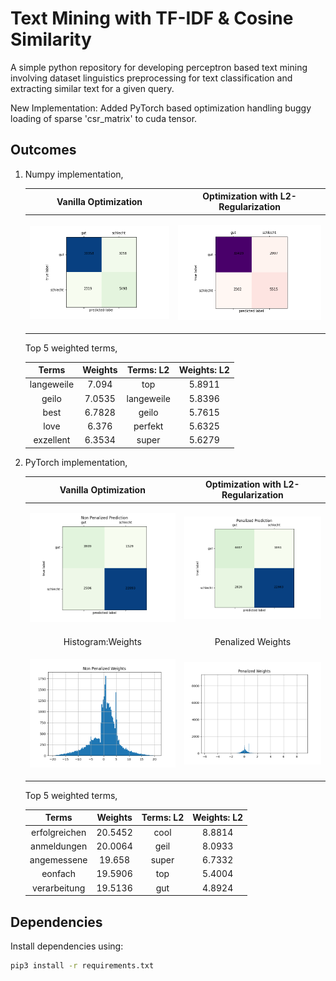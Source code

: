 # Text Mining with TF-IDF & Cosine Similarity

A simple python repository for developing perceptron based text mining involving dataset linguistics preprocessing for text classification and extracting similar text for a given query.

New Implementation: Added PyTorch based optimization handling buggy loading of sparse 'csr_matrix' to cuda tensor.

## Outcomes

1. Numpy implementation,

    |Vanilla Optimization|Optimization with L2-Regularization|
    |:--:|:--:|
    |<p align="left"><img src="outcomes/Confusion Matrix.png" width="350">|<p align="left"><img src="outcomes/Confusion Matrix with L2R.png" width="350">|

    Top 5 weighted terms,

    |Terms|Weights|Terms: L2|Weights: L2|
    |:--:|:--:|:--:|:--:|
    |langeweile|7.094|top|5.8911|
    |geilo|7.0535|langeweile|5.8396|
    |best|6.7828|geilo|5.7615|
    |love|6.376|perfekt|5.6325|
    |exzellent|6.3534|super|5.6279|

2. PyTorch implementation,

    |Vanilla Optimization|Optimization with L2-Regularization|
    |:--:|:--:|
    |<p align="left"><img src="torch_implementation/data/Non Penalized Prediction.png" width="350">|<p align="left"><img src="torch_implementation/data/Penalized Prediction.png" width="350">|
    |Histogram:Weights|Penalized Weights|
    |<p align="left"><img src="torch_implementation/data/Non Penalized Weights.png" width="350">|<p align="left"><img src="torch_implementation/data/Penalized Weights.png" width="350">|

    Top 5 weighted terms,

    |Terms|Weights|Terms: L2|Weights: L2|
    |:--:|:--:|:--:|:--:|
    |erfolgreichen|20.5452|cool|8.8814|
    |anmeldungen|20.0064|geil|8.0933|
    |angemessene|19.658|super|6.7332|
    |eonfach|19.5906|top|5.4004|
    |verarbeitung|19.5136|gut|4.8924|

## Dependencies

Install dependencies using:

```bash
pip3 install -r requirements.txt 
```


